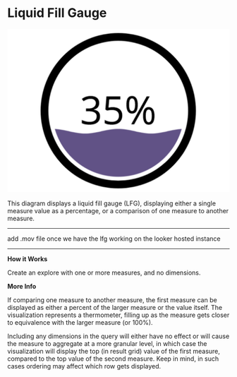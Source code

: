 #  Liquid Fill Gauge

![](liquid_fill_gauge.png)

This diagram displays a liquid fill gauge (LFG), displaying either a single measure value as a percentage, or a comparison of one measure to another measure.


****
add .mov file once we have the lfg working on the looker hosted instance
****

**How it Works**

Create an explore with one or more measures, and no dimensions. 

**More Info**

If comparing one measure to another measure, the first measure can be displayed as either a percent of the larger measure or the value itself. The visualization represents a thermometer, filling up as the measure gets closer to equivalence with the larger measure (or 100%).

Including any dimensions in the query will either have no effect or will cause the measure to aggregate at a more granular level, in which case the visualization will display the top (in result grid) value of the first measure, compared to the top value of the second measure. Keep in mind, in such cases ordering may affect which row gets displayed.

